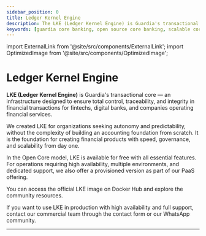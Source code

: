 ```yaml
---
sidebar_position: 0
title: Ledger Kernel Engine
description: The LKE (Ledger Kernel Engine) is Guardia's transactional core, ideal for fintechs and digital banks seeking scalability, security, and real-time integrity.
keywords: [guardia core banking, open source core banking, scalable core banking, transactional ledger, real-time transactions]
---
```


import ExternalLink from '@site/src/components/ExternalLink';
import OptimizedImage from '@site/src/components/OptimizedImage';

# Ledger Kernel Engine

**LKE (Ledger Kernel Engine)** is Guardia's transactional core — an infrastructure designed to ensure total control, traceability, and integrity in financial transactions for fintechs, digital banks, and companies operating financial services.

We created LKE for organizations seeking autonomy and predictability, without the complexity of building an accounting foundation from scratch. It is the foundation for creating financial products with speed, governance, and scalability from day one.

In the Open Core model, LKE is available for free with all essential features. For operations requiring high availability, multiple environments, and dedicated support, we also offer a provisioned version as part of our PaaS offering.

You can access the official LKE image on <ExternalLink type="DOCKER_HUB">Docker Hub</ExternalLink> and explore the community resources.

If you want to use LKE in production with high availability and full support, contact our commercial team through the <ExternalLink type="CONTACT_FORM">contact form</ExternalLink> or our <ExternalLink type="WHATSAPP_COMMUNITY">WhatsApp</ExternalLink> community.

---

<OptimizedImage
  src="/img/banner-lke.svg"
  alt="Ledger Kernel Engine Banner"
  width={960}
  height={200}
/>

